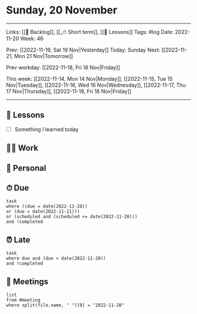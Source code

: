 # Sunday, 20 November

---
Links: [[📖 Backlog]], [[_⏱ Short term]], [[🌈 Lessons]]
Tags: #log 
Date: 2022-11-20
Week: 46

Prev: [[2022-11-19, Sat 19 Nov|Yesterday]]
Today: Sunday
Next: [[2022-11-21, Mon 21 Nov|Tomorrow]]

Prev workday: [[2022-11-18, Fri 18 Nov|Friday]]

This week: [[2022-11-14, Mon 14 Nov|Monday]], [[2022-11-15, Tue 15 Nov|Tuesday]],  [[2022-11-16, Wed 16 Nov|Wednesday]], [[2022-11-17, Thu 17 Nov|Thursday]], [[2022-11-18, Fri 18 Nov|Friday]]

---

## 🌈 Lessons

- [ ] Something I learned today

## 🧑‍💻 Work



## 🏡 Personal



## ⏱ Due

```dataview
task
where ((due = date(2022-11-20)) 
or (due = date(2022-11-21)))
or (scheduled and (scheduled <= date(2022-11-20)))
and !completed
```

## ⏰ Late

```dataview
task
where due and (due < date(2022-11-20))
and !completed
```

## 👥 Meetings

```dataview
list
from #meeting 
where split(file.name, " ")[0] = "2022-11-20"
```
